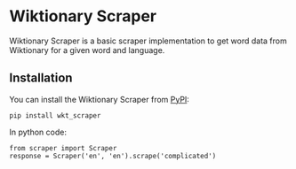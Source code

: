 # Wiktionary Scraper
Wiktionary Scraper is a basic scraper implementation to get word data from Wiktionary for a given word and language.  

## Installation
You can install the Wiktionary Scraper from [PyPI](https://pypi.org/project/wkt_scraper/):
    
    pip install wkt_scraper

In python code:

    from scraper import Scraper
    response = Scraper('en', 'en').scrape('complicated')